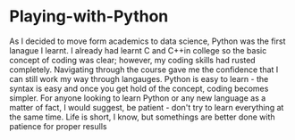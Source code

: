 # Playing-with-Python
As I decided to move form academics to data science, Python was the first lanague I learnt.
I already had learnt C and C++in college so the basic concept of coding was clear; however, my coding skills had rusted completely. Navigating through the course gave me the confidence that I can still work my way through langauges.
Python is easy to learn - the syntax is easy and once you get hold of the concept, coding becomes simpler.
For anyone looking to learn Python or any new language as a matter of fact, I would suggest, be patient - don't try to learn everything at the same time. 
Life is short, I know, but somethings are better done with patience for proper resulls
